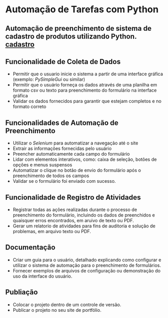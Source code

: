 # Automação de Tarefas com Python

Automação de preenchimento de sistema de cadastro de produtos utilizando Python.
    [cadastro](https://cadastroprodutos-devaprender.netlife.app/)
---

## Funcionalidade de Coleta de Dados

* Permitir que o usuario inicie o sistema a partir de uma interface gráfica (exemplo: *PySimpleGui* ou similar)
* Permitir que o usuário forneça os dados através de uma planilha em formato csv ou texto para preenchimento do formulário na interface gráfica
* Validar os dados fornecidos para garantir que estejam completos e no formato correto

## Funcionalidades de Automação de Preenchimento

* Utilizar o *Selenium* para automatizar a navegação até o site
* Extrair as informações fornecidas pelo usuário
* Preencher automaticamente cada campo do formulário
* Lidar com elementos interativos, como: caixa de seleção, botões de opções e menus suspensos
* Automatizar o clique no botão de envio do formulário após o preenchimento de todos os campos
* Validar se o formulário foi enviado com sucesso.

## Funcionalidade de Registro de Atividades

* Registrar todas as ações realizadas durante o processo de preenchimento do formulário, incluindo os dados de preenchidos e quaisquer erros encontrados, em aruivo de texto ou PDF.
* Gerar um relatorio de atividades para fins de auditoria e solução de problemas, em arquivo texto ou PDF.

## Documentação

* Criar um guia para o usuário, detalhado explicando como configurar e utilizar o sistema de automação para o preenchimento de formulários.
* Fornecer exemplos de arquivos de configuração ou demonstração do uso da interface do usuário.

## Publiação

* Colocar o projeto dentro de um controle de versão.
* Publicar o projeto no seu site de portfólio.

  
